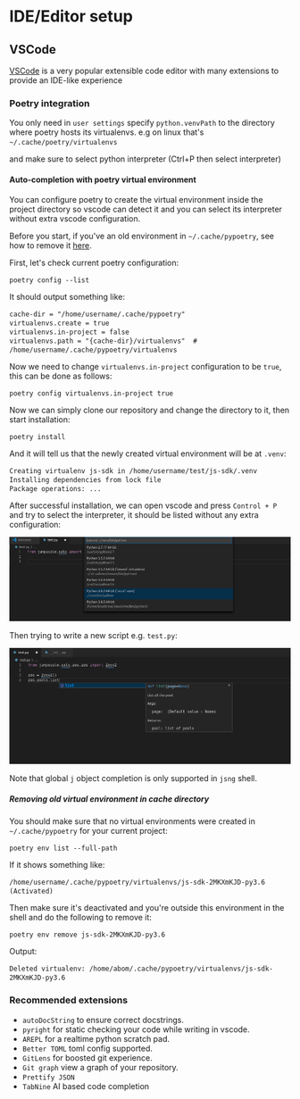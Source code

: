 # IDE/Editor setup

## VSCode

[VSCode](https://code.visualstudio.com) is a very popular extensible code editor with many extensions to provide an IDE-like experience


### Poetry integration
You only need in `user settings` specify `python.venvPath` to the directory where poetry hosts its virtualenvs. e.g on linux that's `~/.cache/poetry/virtualenvs`

and make sure to select python interpreter (Ctrl+P then select interpreter)

#### Auto-completion with poetry virtual environment

You can configure poetry to create the virtual environment inside the project directory so vscode can detect it and you can select its interpreter without extra vscode configuration.

Before you start, if you've an old environment in `~/.cache/pypoetry`, see how to remove it [here](#removing-old-virtual-environment-in-cache-directory).

First, let's check current poetry configuration:

```
poetry config --list
```

It should output something like:

```
cache-dir = "/home/username/.cache/pypoetry"
virtualenvs.create = true
virtualenvs.in-project = false
virtualenvs.path = "{cache-dir}/virtualenvs"  # /home/username/.cache/pypoetry/virtualenvs
```

Now we need to change `virtualenvs.in-project` configuration to be `true`, this can be done as follows:

```
poetry config virtualenvs.in-project true
```

Now we can simply clone our repository and change the directory to it, then start installation:

```
poetry install
```

And it will tell us that the newly created virtual environment will be at `.venv`:

```
Creating virtualenv js-sdk in /home/username/test/js-sdk/.venv
Installing dependencies from lock file
Package operations: ...
```

After successful installation, we can open vscode and press `Control + P` and try to select the interpreter, it should be listed without any extra configuration:

![selecting-interpreter.png](images/selecting-interpreter.png)

Then trying to write a new script e.g. `test.py`:

![jumpscale-autocompletion.png](images/jumpscale-autocompletion.png)

Note that global `j` object completion is only supported in `jsng` shell.


##### Removing old virtual environment in cache directory

You should make sure that no virtual environments were created in `~/.cache/pypoetry` for your current project:

```
poetry env list --full-path
```

If it shows something like:

```
/home/username/.cache/pypoetry/virtualenvs/js-sdk-2MKXmKJD-py3.6 (Activated)
```

Then make sure it's deactivated and you're outside this environment in the shell and do the following to remove it:


```
poetry env remove js-sdk-2MKXmKJD-py3.6
```

Output:

```
Deleted virtualenv: /home/abom/.cache/pypoetry/virtualenvs/js-sdk-2MKXmKJD-py3.6
```

### Recommended extensions

- `autoDocString` to ensure correct docstrings.
- `pyright` for static checking your code while writing in vscode.
- `AREPL` for a realtime python scratch pad.
- `Better TOML` toml config supported.
- `GitLens` for boosted git experience.
- `Git graph` view a graph of your repository.
- `Prettify JSON`
- `TabNine` AI based code completion
